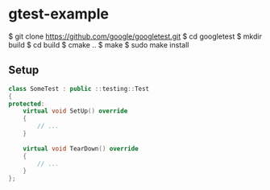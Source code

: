 # gtest-example



$ git clone https://github.com/google/googletest.git
$ cd googletest
$ mkdir build
$ cd build
$ cmake ..
$ make
$ sudo make install



## Setup

```cpp
class SomeTest : public ::testing::Test 
{
protected:
    virtual void SetUp() override 
    {
        // ...
    }
	
    virtual void TearDown() override 
    {	
        // ...	
    }	
};
```